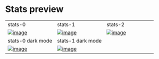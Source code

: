 # Stats preview

<table>
  <tr>
    <td width="33.3333%">stats-0</td>
    <td width="33.3333%">stats-1</td>
    <td width="33.3333%">stats-2</td>

  </tr>

  <tr>
    <td width="33.3333%">
        <a href="https://github.com/Clueless-Community/seamless-ui/blob/main/Stats/src/stats-0.html">
            <img src="https://i.ibb.co/8N4wx1H/Screenshot-2310.png" alt="image" border="0">
        </a>
    </td>
    <td width="33.3333%">
        <a href="https://github.com/Clueless-Community/seamless-ui/blob/main/Stats/src/stats-1.html">
            <img src="https://i.ibb.co/wYm5kzM/Screenshot-2311.png" alt="image" border="0">
        </a>
    </td>
    <td width="33.3333%">
        <a href="https://github.com/Clueless-Community/seamless-ui/blob/main/Stats/src/stats-2.html">
            <img src="https://i.ibb.co/tBBpxRF/Screenshot-2312.png" alt="image" border="0">
        </a>
    </td>
  </tr>
   <tr>
    <td width="33.3333%">stats-0 dark mode</td>
       <td width="33.3333%">stats-1 dark mode</td>

    
  </tr>
   <tr>
    <td width="33.3333%">
        <a href="https://github.com/Clueless-Community/seamless-ui/blob/main/Stats/src/stats-0.html">
            <img src="https://i.postimg.cc/kMV1B3yr/Screenshot-2022-12-26-at-12-38-13-PM.png" alt="image" border="0">
        </a>
    </td>
  <td width="33.3333%">
        <a href="https://github.com/Clueless-Community/seamless-ui/blob/main/Stats/src/stats-1.html">
            <img src="https://i.postimg.cc/wMtNYxPz/Screenshot-2022-12-26-at-1-08-31-PM.png" alt="image" border="0">
        </a>
    </td>
  </tr>

</table>
